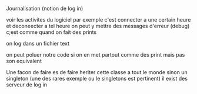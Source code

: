 Journalisation (notion de log in)

voir les activites du logiciel
par exemple c'est  connecter a une certain heure et deconeecter a tel heure
on peut y mettre des messages d'erreur (debug) c;est comme quand on fait des prints

on log dans un fichier text 


on peut poluer notre code si on en met partout comme des print mais pas son equivalent

Une facon de faire es de faire heriter cette classe a tout le monde
sinon un singleton (une des rares exemple ou le singletons est pertinent)
il exist des serveur de log in